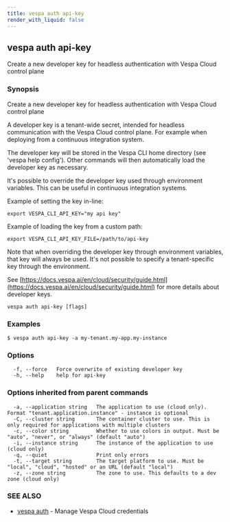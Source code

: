 ```yaml
---
title: vespa auth api-key
render_with_liquid: false
---
```


## vespa auth api-key

Create a new developer key for headless authentication with Vespa Cloud control plane

### Synopsis

Create a new developer key for headless authentication with Vespa Cloud control plane

A developer key is a tenant-wide secret, intended for headless communication
with the Vespa Cloud control plane. For example when deploying from a continuous
integration system.

The developer key will be stored in the Vespa CLI home directory
(see 'vespa help config'). Other commands will then automatically load the developer
key as necessary.

It's possible to override the developer key used through environment variables. This
can be useful in continuous integration systems.

Example of setting the key in-line:

    export VESPA_CLI_API_KEY="my api key"

Example of loading the key from a custom path:

    export VESPA_CLI_API_KEY_FILE=/path/to/api-key

Note that when overriding the developer key through environment variables,
that key will always be used. It's not possible to specify a tenant-specific
key through the environment.

See [https://docs.vespa.ai/en/cloud/security/guide.html](https://docs.vespa.ai/en/cloud/security/guide.html) for more details about developer keys.

```
vespa auth api-key [flags]
```

### Examples

```
$ vespa auth api-key -a my-tenant.my-app.my-instance
```

### Options

```
  -f, --force   Force overwrite of existing developer key
  -h, --help    help for api-key
```

### Options inherited from parent commands

```
  -a, --application string   The application to use (cloud only). Format "tenant.application.instance" - instance is optional
  -C, --cluster string       The container cluster to use. This is only required for applications with multiple clusters
  -c, --color string         Whether to use colors in output. Must be "auto", "never", or "always" (default "auto")
  -i, --instance string      The instance of the application to use (cloud only)
  -q, --quiet                Print only errors
  -t, --target string        The target platform to use. Must be "local", "cloud", "hosted" or an URL (default "local")
  -z, --zone string          The zone to use. This defaults to a dev zone (cloud only)
```

### SEE ALSO

* [vespa auth](vespa_auth.html)	 - Manage Vespa Cloud credentials

